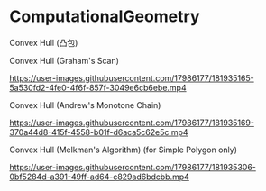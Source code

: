 # ComputationalGeometry









Convex Hull (凸包)

Convex Hull (Graham's Scan)

https://user-images.githubusercontent.com/17986177/181935165-5a530fd2-4fe0-4f6f-857f-3049e6cb6ebe.mp4


Convex Hull (Andrew's Monotone Chain)

https://user-images.githubusercontent.com/17986177/181935169-370a44d8-415f-4558-b01f-d6aca5c62e5c.mp4


Convex Hull (Melkman's Algorithm) (for Simple Polygon only)

https://user-images.githubusercontent.com/17986177/181935306-0bf5284d-a391-49ff-ad64-c829ad6bdcbb.mp4

